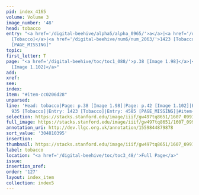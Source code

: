 ```yaml
---
pid: index_4165
volume: Volume 3
image_number: '48'
head: tobacco
entry: "<a href='/digital-beehive/alpha5/alpha_0965/'>a</a>|<a href='/digital-beehive/num4/num_1249/'>935
  [Tobacco]</a>|<a href='/digital-beehive/num6/num_2063/'>1423 [Tobacco]</a>|4585
  [PAGE_MISSING]"
topic:
first_letter: T
page: "<a href='/digital-beehive/toc/toc1_088/'>p.38 [Image 1.98]</a>|<a href='/digital-beehive/toc/toc1_092/'>p.42
  [Image 1.102]</a>"
add:
xref:
see:
index:
item: "#item-cc0206d28"
unparsed:
line: 'Head: tobacco|Page: p.38 [Image 1.98]|Page: p.42 [Image 1.102]|Entry: a|Entry:
  935 [Tobacco]|Entry: 1423 [Tobacco]|Entry: 4585 [PAGE_MISSING]|#item-cc0206d28|'
selection: https://stacks.stanford.edu/image/iiif/gw497tq8651/1607_0991/468,395,623,157/full/0/default.jpg
full_image: https://stacks.stanford.edu/image/iiif/gw497tq8651/1607_0991/full/full/0/default.jpg
annotation_uri: http://dev.llgc.org.uk/annotation/1559844879878
sort_value: '304810395'
insertion:
thumbnail: https://stacks.stanford.edu/image/iiif/gw497tq8651/1607_0991/468,395,623,157/150,/0/default.jpg
label: tobacco
location: "<a href='/digital-beehive/toc/toc3_48/'>Full Page</a>"
issue:
insertion_xref:
order: '127'
layout: index_item
collection: index5
---
```

